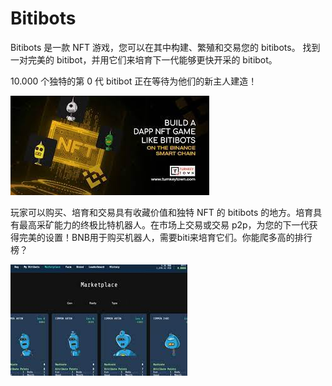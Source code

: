# Bitibots

<p>Bitibots 是一款 NFT 游戏，您可以在其中构建、繁殖和交易您的 bitibots。 找到一对完美的 bitibot，并用它们来培育下一代能够更快开采的 bitibot。</p><p>10.000 个独特的第 0 代 bitibot 正在等待为他们的新主人建造！</p>

![indad](indad.png)

玩家可以购买、培育和交易具有收藏价值和独特 NFT 的 bitibots 的地方。培育具有最高采矿能力的终极比特机器人。在市场上交易或交易 p2p，为您的下一代获得完美的设置！BNB用于购买机器人，需要biti来培育它们。你能爬多高的排行榜？

![dsjin](dsjin.png)

